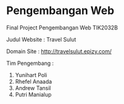 # Pengembangan Web
Final Project Pengembangan Web TIK2032B

Judul Website   : Travel Sulut

Domain Site     : http://travelsulut.epizy.com/

Tim Pengembang  : 
1. Yunihart Poli
2. Rhefel Anaada
3. Andrew Tansil
4. Putri Manialup


